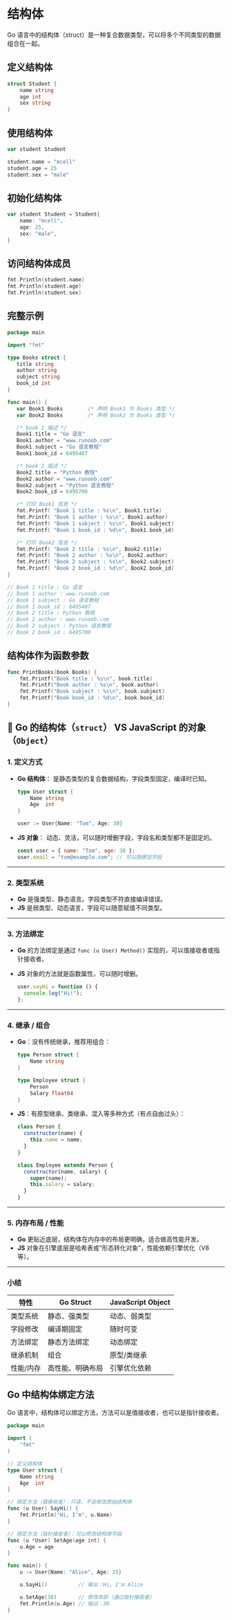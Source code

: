 # 结构体

Go 语言中的结构体（struct）是一种复合数据类型，可以将多个不同类型的数据组合在一起。

## 定义结构体

```go
struct Student {
    name string
    age int
    sex string
}
```

## 使用结构体

```go
var student Student

student.name = "mcell"
student.age = 25
student.sex = "male"
```

## 初始化结构体

```go
var student Student = Student{
    name: "mcell",
    age: 25,
    sex: "male",
}
```

## 访问结构体成员

```go
fmt.Println(student.name)
fmt.Println(student.age)
fmt.Println(student.sex)
```

## 完整示例

```go
package main

import "fmt"

type Books struct {
   title string
   author string
   subject string
   book_id int
}

func main() {
   var Book1 Books        /* 声明 Book1 为 Books 类型 */
   var Book2 Books        /* 声明 Book2 为 Books 类型 */

   /* book 1 描述 */
   Book1.title = "Go 语言"
   Book1.author = "www.runoob.com"
   Book1.subject = "Go 语言教程"
   Book1.book_id = 6495407

   /* book 2 描述 */
   Book2.title = "Python 教程"
   Book2.author = "www.runoob.com"
   Book2.subject = "Python 语言教程"
   Book2.book_id = 6495700

   /* 打印 Book1 信息 */
   fmt.Printf( "Book 1 title : %s\n", Book1.title)
   fmt.Printf( "Book 1 author : %s\n", Book1.author)
   fmt.Printf( "Book 1 subject : %s\n", Book1.subject)
   fmt.Printf( "Book 1 book_id : %d\n", Book1.book_id)

   /* 打印 Book2 信息 */
   fmt.Printf( "Book 2 title : %s\n", Book2.title)
   fmt.Printf( "Book 2 author : %s\n", Book2.author)
   fmt.Printf( "Book 2 subject : %s\n", Book2.subject)
   fmt.Printf( "Book 2 book_id : %d\n", Book2.book_id)
}

// Book 1 title : Go 语言
// Book 1 author : www.runoob.com
// Book 1 subject : Go 语言教程
// Book 1 book_id : 6495407
// Book 2 title : Python 教程
// Book 2 author : www.runoob.com
// Book 2 subject : Python 语言教程
// Book 2 book_id : 6495700
```

## 结构体作为函数参数

```go
func PrintBooks(book Books) {
    fmt.Printf("Book title : %s\n", book.title)
    fmt.Printf("Book author : %s\n", book.author)
    fmt.Printf("Book subject : %s\n", book.subject)
    fmt.Printf("Book book_id : %d\n", book.book_id)
}
```

## 🥊 Go 的结构体（`struct`） VS JavaScript 的对象（`Object`）

### 1. **定义方式**

- **Go 结构体**：
  是静态类型的复合数据结构，字段类型固定，编译时已知。

  ```go
  type User struct {
      Name string
      Age  int
  }

  user := User{Name: "Tom", Age: 30}
  ```

- **JS 对象**：
  动态、灵活，可以随时增删字段，字段名和类型都不是固定的。

  ```js
  const user = { name: "Tom", age: 30 };
  user.email = "tom@example.com"; // 可以随便加字段
  ```

---

### 2. **类型系统**

- **Go** 是强类型、静态语言。字段类型不符直接编译错误。
- **JS** 是弱类型、动态语言，字段可以随意赋值不同类型。

---

### 3. **方法绑定**

- **Go** 的方法绑定是通过 `func (u User) Method()` 实现的，可以值接收者或指针接收者。
- **JS** 对象的方法就是函数属性，可以随时增删。

  ```js
  user.sayHi = function () {
    console.log("Hi!");
  };
  ```

---

### 4. **继承 / 组合**

- **Go**：没有传统继承，推荐用组合：

  ```go
  type Person struct {
      Name string
  }

  type Employee struct {
      Person
      Salary float64
  }
  ```

- **JS**：有原型继承、类继承、混入等多种方式（有点自由过头）：

  ```js
  class Person {
    constructor(name) {
      this.name = name;
    }
  }

  class Employee extends Person {
    constructor(name, salary) {
      super(name);
      this.salary = salary;
    }
  }
  ```

---

### 5. **内存布局 / 性能**

- **Go** 更贴近底层，结构体在内存中的布局更明确，适合做高性能开发。
- **JS** 对象在引擎底层是哈希表或“形态转化对象”，性能依赖引擎优化（V8 等）。

---

### 小结

| 特性      | Go Struct        | JavaScript Object |
| --------- | ---------------- | ----------------- |
| 类型系统  | 静态、强类型     | 动态、弱类型      |
| 字段修改  | 编译期固定       | 随时可变          |
| 方法绑定  | 静态方法绑定     | 动态绑定          |
| 继承机制  | 组合             | 原型/类继承       |
| 性能/内存 | 高性能、明确布局 | 引擎优化依赖      |

## Go 中结构体绑定方法

Go 语言中，结构体可以绑定方法，方法可以是值接收者，也可以是指针接收者。

```go
package main

import (
    "fmt"
)

// 定义结构体
type User struct {
    Name string
    Age  int
}

// 绑定方法（值接收者）：只读，不会修改原始结构体
func (u User) SayHi() {
    fmt.Println("Hi, I'm", u.Name)
}

// 绑定方法（指针接收者）：可以修改结构体字段
func (u *User) SetAge(age int) {
    u.Age = age
}

func main() {
    u := User{Name: "Alice", Age: 25}

    u.SayHi()          // 输出：Hi, I'm Alice

    u.SetAge(30)       // 修改年龄（通过指针接收者）
    fmt.Println(u.Age) // 输出：30
}
```
